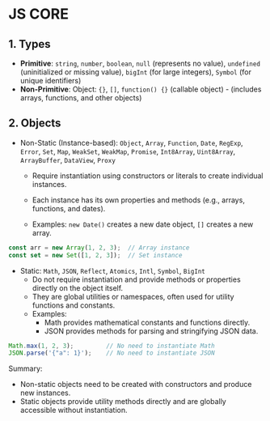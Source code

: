 # JS CORE

## 1. Types  
- **Primitive**: `string`, `number`, `boolean`, `null` (represents no value), `undefined` (uninitialized or missing value), `bigInt` (for large integers), `Symbol` (for unique identifiers)
- **Non-Primitive**: Object: `{}`, `[]`, `function() {}` (callable object) - (includes arrays, functions, and other objects)

## 2. Objects  
- Non-Static (Instance-based): `Object`, `Array`, `Function`, `Date`, `RegExp`, `Error`, `Set`, `Map`, `WeakSet`, `WeakMap`, `Promise`, `Int8Array`, `Uint8Array`, `ArrayBuffer`, `DataView`, `Proxy`
  - Require instantiation using constructors or literals to create individual instances.
  - Each instance has its own properties and methods (e.g., arrays, functions, and dates).

  - Examples: `new Date()` creates a new date object, `[]` creates a new array.
   
```js
const arr = new Array(1, 2, 3);  // Array instance
const set = new Set([1, 2, 3]);  // Set instance
```

- Static: `Math`, `JSON`, `Reflect`, `Atomics`, `Intl`, `Symbol`, `BigInt`
  - Do not require instantiation and provide methods or properties directly on the object itself.
  - They are global utilities or namespaces, often used for utility functions and constants.
  - Examples:
    - Math provides mathematical constants and functions directly.
    - JSON provides methods for parsing and stringifying JSON data.
```js
Math.max(1, 2, 3);         // No need to instantiate Math
JSON.parse('{"a": 1}');    // No need to instantiate JSON
```
Summary:
- Non-static objects need to be created with constructors and produce new instances.
- Static objects provide utility methods directly and are globally accessible without instantiation.
